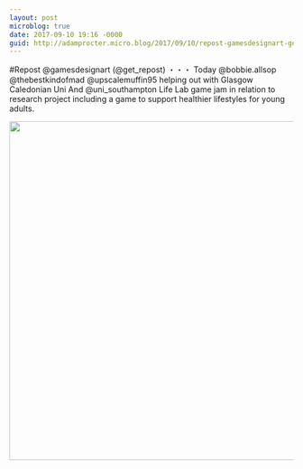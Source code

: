```yaml
---
layout: post
microblog: true
date: 2017-09-10 19:16 -0000
guid: http://adamprocter.micro.blog/2017/09/10/repost-gamesdesignart-getreposttoday.html
---
```

#Repost @gamesdesignart (@get_repost)
・・・
Today @bobbie.allsop @thebestkindofmad @upscalemuffin95 helping out with Glasgow Caledonian Uni And @uni_southampton Life Lab game jam in relation to research project including a game to support healthier lifestyles for young adults.

<img src="http://discursive.adamprocter.co.uk/uploads/2017/a91a995468.jpg" width="600" height="600" />
